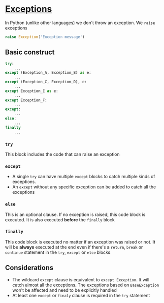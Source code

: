 # [Exceptions](https://docs.python.org/3/tutorial/errors.html#handling-exceptions)

In Python (unlike other languages) we don't throw an exception. We `raise` exceptions

``` python
raise Exception('Exception message')
```

## Basic construct

``` python
try:
    ...
except (Exception_A, Exception_B) as e:
    ...
except (Exception_C, Exception_D), e:
    ...
except Exception_E as e:
    ...
except Exception_F:
    ...
except:
    ...
else:
    ...
finally
    ...
```

### `try`

This block includes the code that can raise an exception

### `except`

- A single `try`  can have multiple `except`  blocks to catch multiple kinds of exceptions.
- An `except`  without any specific exception can be added to catch all the exceptions

### `else`

This is an optional clause. If no exception is raised, this code block is executed. It is also executed **before** the `finally`  block

### `finally`

This code block is executed no matter if an exception was raised or not. It will be **always** executed at the end even if there's a `return`, `break` or `continue` statement in the `try`, `except`  or `else`  blocks

## Considerations

- The wildcard `except` clause is equivalent to `except Exception`. It will catch almost all the exceptions. The exceptions based on `BaseException` won't be affected and need to be explicitly handled
- At least one `except` or `finaly` clause is required in the `try` statement
